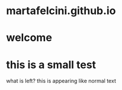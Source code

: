 # martafelcini.github.io
# welcome
# this is a small test
what is left? this is appearing like normal text 
